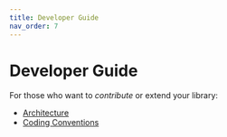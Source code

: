 ```yaml
---
title: Developer Guide
nav_order: 7
---
```


# Developer Guide

For those who want to _contribute_ or extend your library:

- [Architecture](architecture.md)
- [Coding Conventions](coding-conventions.md)
